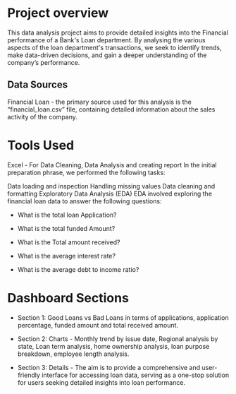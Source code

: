 # Project overview
This data analysis project aims to provide detailed insights into the Financial performance of a Bank's Loan department. By analysing the various aspects of the loan department's transactions, we seek to identify trends, make data-driven decisions, and gain a deeper understanding of the company’s performance.

## Data Sources
Financial Loan - the primary source used for this analysis is the “financial_loan.csv” file, containing detailed information about the sales activity of the company.

# Tools Used
Excel - For Data Cleaning, Data Analysis and creating report
In the initial preparation phrase, we performed the following tasks:

Data loading and inspection
Handling missing values
Data cleaning and formatting
Exploratory Data Analysis (EDA)
EDA involved exploring the financial loan data to answer the following questions:

- What is the total loan Application?

- What is the total funded Amount?

- What is the Total amount received?

- What is the average interest rate?

- What is the average debt to income ratio?

# Dashboard Sections
- Section 1: Good Loans vs Bad Loans in terms of applications, application percentage, funded amount and total received amount.
  
- Section 2: Charts - Monthly trend by issue date, Regional analysis by state, Loan term analysis, home ownership analysis, loan purpose breakdown, employee length analysis.

- Section 3: Details - The aim is to provide a comprehensive and user-friendly interface for accessing loan data, serving as a one-stop solution for users seeking detailed insights into loan performance.

